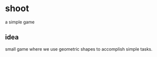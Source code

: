# shoot

a simple game

## idea

small game where we use geometric shapes to accomplish simple tasks.
